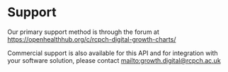 # Support

Our primary support method is through the forum at <https://openhealthhub.org/c/rcpch-digital-growth-charts/>

Commercial support is also available for this API and for integration with your software solution, please contact <mailto:growth.digital@rcpch.ac.uk>
